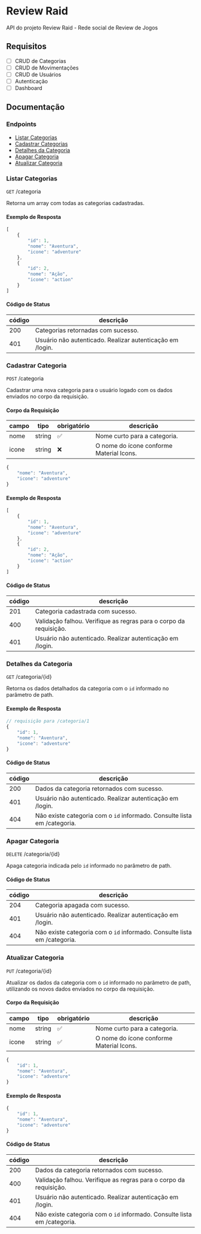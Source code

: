 # Review Raid

API do projeto Review Raid - Rede social de Review de Jogos

## Requisitos

- [ ] CRUD de Categorias
- [ ] CRUD de Movimentações
- [ ] CRUD de Usuários
- [ ] Autenticação
- [ ] Dashboard

## Documentação

### Endpoints

- [Listar Categorias](#listar-categorias)
- [Cadastrar Categorias](#cadastrar-categoria)
- [Detalhes da Categoria](#detalhes-da-categoria)
- [Apagar Categoria](#apagar-categoria)
- [Atualizar Categoria](#atualizar-categoria)

### Listar Categorias

`GET` /categoria

Retorna um array com todas as categorias cadastradas.

#### Exemplo de Resposta
```js
[
    {
        "id": 1,
        "nome": "Aventura",
        "icone": "adventure"
    },
    {
        "id": 2,
        "nome": "Ação",
        "icone": "action"
    }
]
```

#### Código de Status
| código | descrição
|--------|----------
| 200 | Categorias retornadas com sucesso.
| 401 | Usuário não autenticado. Realizar autenticação em /login.


### Cadastrar Categoria

`POST` /categoria

Cadastrar uma nova categoria para o usuário logado com os dados enviados no corpo da requisição.

#### Corpo da Requisição

| campo | tipo | obrigatório | descrição
|-------|------|-------------|----------
| nome | string | ✅ | Nome curto para a categoria.
| icone | string | ❌ | O nome do ícone conforme Material Icons.

```js
{
    "nome": "Aventura",
    "icone": "adventure"
}
```

#### Exemplo de Resposta
```js
[
    {
        "id": 1,
        "nome": "Aventura",
        "icone": "adventure"
    },
    {
        "id": 2,
        "nome": "Ação",
        "icone": "action"
    }
]
```

#### Código de Status
| código | descrição
|--------|----------
| 201 | Categoria cadastrada com sucesso.
| 400 | Validação falhou. Verifique as regras para o corpo da requisição.
| 401 | Usuário não autenticado. Realizar autenticação em /login.

### Detalhes da Categoria

`GET` /categoria/{id}

Retorna os dados detalhados da categoria com o `id` informado no parâmetro de path.

#### Exemplo de Resposta
```js
// requisição para /categoria/1
{
    "id": 1,
    "nome": "Aventura",
    "icone": "adventure"
}
```

#### Código de Status
| código | descrição
|--------|----------
| 200 | Dados da categoria retornados com sucesso.
| 401 | Usuário não autenticado. Realizar autenticação em /login.
| 404 | Não existe categoria com o `id` informado. Consulte lista em /categoria.

### Apagar Categoria

`DELETE` /categoria/{id}

Apaga categoria indicada pelo `id` informado no parâmetro de path.

#### Código de Status
| código | descrição
|--------|----------
| 204 | Categoria apagada com sucesso.
| 401 | Usuário não autenticado. Realizar autenticação em /login.
| 404 | Não existe categoria com o `id` informado. Consulte lista em /categoria.

### Atualizar Categoria

`PUT` /categoria/{id}

Atualizar os dados da categoria com o `id` informado no parâmetro de path, utilizando os novos dados enviados no corpo da requisição.

#### Corpo da Requisição

| campo | tipo | obrigatório | descrição
|-------|------|-------------|----------
| nome | string | ✅ | Nome curto para a categoria.
| icone | string | ✅ | O nome do ícone conforme Material Icons.

```js
{
    "id": 1,
    "nome": "Aventura",
    "icone": "adventure"
}
```
#### Exemplo de Resposta

```js
{
    "id": 1,
    "nome": "Aventura",
    "icone": "adventure"
}
```

#### Código de Status
| código | descrição
|--------|----------
| 200 | Dados da categoria retornados com sucesso.
| 400 | Validação falhou. Verifique as regras para o corpo da requisição.
| 401 | Usuário não autenticado. Realizar autenticação em /login.
| 404 | Não existe categoria com o `id` informado. Consulte lista em /categoria.